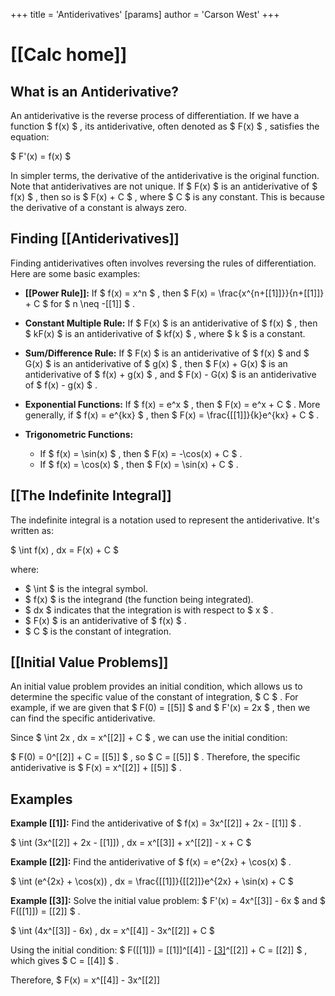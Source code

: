 +++
 title = 'Antiderivatives'
[params]
	author = 'Carson West'
+++
# [[Calc home]]

## What is an Antiderivative?

An antiderivative is the reverse process of differentiation.  If we have a function  $ f(x) $ , its antiderivative, often denoted as  $ F(x) $ , satisfies the equation:

 $ F'(x) = f(x) $ 

In simpler terms, the derivative of the antiderivative is the original function.  Note that antiderivatives are not unique. If  $ F(x) $  is an antiderivative of  $ f(x) $ , then so is  $ F(x) + C $ , where  $ C $  is any constant. This is because the derivative of a constant is always zero.


## Finding [[Antiderivatives]] 
Finding antiderivatives often involves reversing the rules of differentiation.  Here are some basic examples:

* **[[Power Rule]]:** If  $ f(x) = x^n $ , then  $ F(x) = \frac{x^{n+[[1]]}}{n+[[1]]} + C $  for  $ n \neq -[[1]] $ .

* **Constant Multiple Rule:** If  $ F(x) $  is an antiderivative of  $ f(x) $ , then  $ kF(x) $  is an antiderivative of  $ kf(x) $ , where  $ k $  is a constant.

* **Sum/Difference Rule:** If  $ F(x) $  is an antiderivative of  $ f(x) $  and  $ G(x) $  is an antiderivative of  $ g(x) $ , then  $ F(x) + G(x) $  is an antiderivative of  $ f(x) + g(x) $ , and  $ F(x) - G(x) $  is an antiderivative of  $ f(x) - g(x) $ .


* **Exponential Functions:** If  $ f(x) = e^x $ , then  $ F(x) = e^x + C $ .  More generally, if  $ f(x) = e^{kx} $ , then  $ F(x) = \frac{[[1]]}{k}e^{kx} + C $ .

* **Trigonometric Functions:**
    * If  $ f(x) = \sin(x) $ , then  $ F(x) = -\cos(x) + C $ .
    * If  $ f(x) = \cos(x) $ , then  $ F(x) = \sin(x) + C $ .


## [[The Indefinite Integral]]

The indefinite integral is a notation used to represent the antiderivative.  It's written as:

 $ \int f(x) \, dx = F(x) + C $ 

where:

*  $ \int $  is the integral symbol.
*  $ f(x) $  is the integrand (the function being integrated).
*  $ dx $  indicates that the integration is with respect to  $ x $ .
*  $ F(x) $  is an antiderivative of  $ f(x) $ .
*  $ C $  is the constant of integration.


## [[Initial Value Problems]]

An initial value problem provides an initial condition, which allows us to determine the specific value of the constant of integration,  $ C $ .  For example, if we are given that  $ F(0) = [[5]] $  and  $ F'(x) = 2x $ , then we can find the specific antiderivative.

Since  $ \int 2x \, dx = x^[[2]] + C $ , we can use the initial condition:

 $ F(0) = 0^[[2]] + C = [[5]] $ , so  $ C = [[5]] $ .  Therefore, the specific antiderivative is  $ F(x) = x^[[2]] + [[5]] $ .


##  Examples

**Example [[1]]:** Find the antiderivative of  $ f(x) = 3x^[[2]] + 2x - [[1]] $ .

 $ \int (3x^[[2]] + 2x - [[1]]) \, dx = x^[[3]] + x^[[2]] - x + C $ 


**Example [[2]]:** Find the antiderivative of  $ f(x) = e^{2x} + \cos(x) $ .

 $ \int (e^{2x} + \cos(x)) \, dx = \frac{[[1]]}{[[2]]}e^{2x} + \sin(x) + C $ 


**Example [[3]]:** Solve the initial value problem:  $ F'(x) = 4x^[[3]] - 6x $  and  $ F([[1]]) = [[2]] $ .

 $ \int (4x^[[3]] - 6x) \, dx = x^[[4]] - 3x^[[2]] + C $ 

Using the initial condition:  $ F([[1]]) = [[1]]^[[4]] - [[3]]([[1]])^[[2]] + C = [[2]] $ , which gives  $ C = [[4]] $ .

Therefore,  $ F(x) = x^[[4]] - 3x^[[2]]